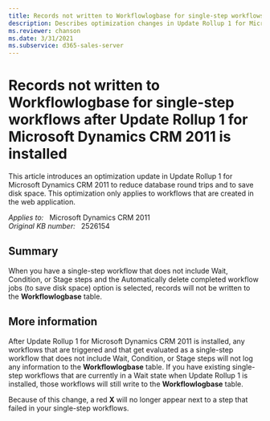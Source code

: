 ```yaml
---
title: Records not written to Workflowlogbase for single-step workflows
description: Describes optimization changes in Update Rollup 1 for Microsoft Dynamics CRM 2011, after which records are not always written to the Workflowlogbase table for single-step workflows.
ms.reviewer: chanson
ms.date: 3/31/2021
ms.subservice: d365-sales-server
---
```

# Records not written to Workflowlogbase for single-step workflows after Update Rollup 1 for Microsoft Dynamics CRM 2011 is installed

This article introduces an optimization update in Update Rollup 1 for Microsoft Dynamics CRM 2011 to reduce database round trips and to save disk space. This optimization only applies to workflows that are created in the web application.

_Applies to:_ &nbsp; Microsoft Dynamics CRM 2011  
_Original KB number:_ &nbsp; 2526154

## Summary

When you have a single-step workflow that does not include Wait, Condition, or Stage steps and the Automatically delete completed workflow jobs (to save disk space) option is selected, records will not be written to the **Workflowlogbase** table.

## More information

After Update Rollup 1 for Microsoft Dynamics CRM 2011 is installed, any workflows that are triggered and that get evaluated as a single-step workflow that does not include Wait, Condition, or Stage steps will not log any information to the **Workflowlogbase** table. If you have existing single-step workflows that are currently in a Wait state when Update Rollup 1 is installed, those workflows will still write to the **Workflowlogbase** table.

Because of this change, a red **X** will no longer appear next to a step that failed in your single-step workflows.
